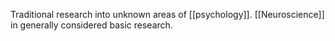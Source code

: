 Traditional research into unknown areas of [[psychology]]. [[Neuroscience]] in generally considered basic research.